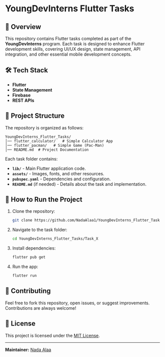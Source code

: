 # YoungDevInterns Flutter Tasks

## 📌 Overview
This repository contains Flutter tasks completed as part of the **YoungDevInterns** program. Each task is designed to enhance Flutter development skills, covering UI/UX design, state management, API integration, and other essential mobile development concepts.

## 🛠 Tech Stack
- **Flutter**
- **State Management**
- **Firebase**
- **REST APIs**

## 📂 Project Structure
The repository is organized as follows:
```
YoungDevInterns_Flutter_Tasks/
│── flutter_calculator/   # Simple Calculator App
│── flutter_pacman/   # Simple Game (Pac-Man)
│── README.md  # Project Documentation
```
Each task folder contains:
- **`lib/`** - Main Flutter application code.
- **`assets/`** - Images, fonts, and other resources.
- **`pubspec.yaml`** - Dependencies and configuration.
- **`README.md`** (if needed) - Details about the task and implementation.

## 🚀 How to Run the Project
1. Clone the repository:
   ```sh
   git clone https://github.com/NadaAlaa1/YoungDevInterns_Flutter_Tasks.git
   ```
2. Navigate to the task folder:
   ```sh
   cd YoungDevInterns_Flutter_Tasks/Task_X
   ```
3. Install dependencies:
   ```sh
   flutter pub get
   ```
4. Run the app:
   ```sh
   flutter run
   ```

## 🤝 Contributing
Feel free to fork this repository, open issues, or suggest improvements. Contributions are always welcome!

## 📄 License
This project is licensed under the [MIT License](LICENSE).

---
**Maintainer:** [Nada Alaa](https://github.com/NadaAlaa1)

